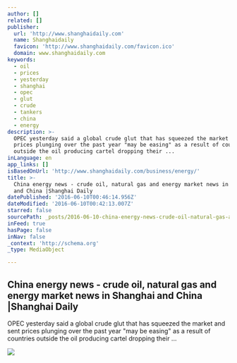 ```yaml
---
author: []
related: []
publisher:
  url: 'http://www.shanghaidaily.com'
  name: Shanghaidaily
  favicon: 'http://www.shanghaidaily.com/favicon.ico'
  domain: www.shanghaidaily.com
keywords:
  - oil
  - prices
  - yesterday
  - shanghai
  - opec
  - glut
  - crude
  - tankers
  - china
  - energy
description: >-
  OPEC yesterday said a global crude glut that has squeezed the market and sent
  prices plunging over the past year "may be easing" as a result of countries
  outside the oil producing cartel dropping their ...
inLanguage: en
app_links: []
isBasedOnUrl: 'http://www.shanghaidaily.com/business/energy/'
title: >-
  China energy news - crude oil, natural gas and energy market news in Shanghai
  and China |Shanghai Daily
datePublished: '2016-06-10T00:46:14.956Z'
dateModified: '2016-06-10T00:42:13.007Z'
starred: false
sourcePath: _posts/2016-06-10-china-energy-news-crude-oil-natural-gas-and-energy-market.md
inFeed: true
hasPage: false
inNav: false
_context: 'http://schema.org'
_type: MediaObject

---
```

<article style=""><h1>China energy news - crude oil, natural gas and energy market news in Shanghai and China |Shanghai Daily</h1><p>OPEC yesterday said a global crude glut that has squeezed the market and sent prices plunging over the past year "may be easing" as a result of countries outside the oil producing cartel dropping their ...</p><img src="http://www.shanghaidaily.com/images/global_logo_big.jpg" /></article>